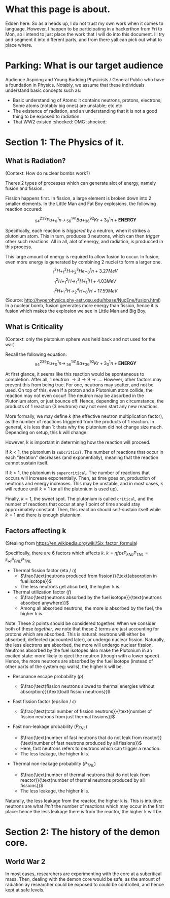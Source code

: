# What this page is about.
Edden here. So as a heads up, I do not trust my own work when it comes to language. However, I happen to be participating in a hackerthon from Fri to Mon, so I intend to just place the work that I will do into this document. Ill try and segment it into different parts, and from there yall can pick out what to place where.

# Parking: What is our target audience 
Audience
Aspiring and Young Budding Physicists / General Public who have a foundation in Physics. Notably, we assume that these individuals understand basic concepts such as:
-	Basic understanding of Atoms: it contains neutrons, protons, electrons; Some atoms (notably big ones) are unstable; etc etc  
-	The existence of radiation, and an understanding that it is not a good thing to be exposed to radiation
-	That WW2 existed :shocked: OMG :shocked:

# Section 1: The Physics of it.

## What is Radiation?
(Context: How do nuclear bombs work?)

Theres 2 types of processes which can generate alot of energy, namely fusion and fission. 

Fission happens first. In fission, a large element is broken down into 2 smaller elements. In the Little Man and Fat Boy explosions, the following reaction occured:

$$^{239}_{\;94}Pu + ^1_0n \longrightarrow ^{141}_{\;56}Ba+ ^{92}_{36}Kr + 3 ^1_0 n + \textbf{ENERGY}$$

Specifically, each reaction is _triggered_ by a neutron, when it strikes a plutonium atom. This in turn, produces 3 neutrons, which can then _trigger_ other such reactions. All in all, alot of energy, and radiation, is producced in this process.

This large amount of energy is required to allow fusion to occur. In fusion, even more energy is generated by combining 2 nuclei to form a larger one.
$$
^2_1H + ^2_1H \longrightarrow ^3_2He + ^1_0n +3.27MeV
$$
$$
^2_1H + ^2_1H \longrightarrow ^3_1H + ^1_1H +4.03MeV
$$
$$
^2_1H + ^3_1H \longrightarrow ^4_2H + ^1_0H +17.59MeV
$$ 
(Source: http://hyperphysics.phy-astr.gsu.edu/hbase/NucEne/fusion.html)
In a nuclear bomb, fusion generates more energy than fission, hence it is fusion which makes the explosion we see in Little Man and Big Boy. 

## What is Criticality 
(Context: only the plutonium sphere was held back and not used for the war)

Recall the following equation:
$$^{239}_{\;94}Pu + ^1_0n \longrightarrow ^{141}_{\;56}Ba+ ^{92}_{36}Kr + 3 ^1_0 n + \textbf{ENERGY}$$

At first glance, it seems like this reaction would be spontaneous to completion. After all, 1 neutron $\rightarrow 3 \rightarrow 9 \rightarrow \dots$. However, other factors may prevent this from being true. For one, neutrons may scatter, and not be used. On top of this, even if a proton and a Plutonium atom collide, the reaction may not even occur! The neutron may be absorbed in the Plutonium atom, or just bounce off. Hence, depending on circumstance, the products of 1 reaction (3 neutrons) may not even start any new reactions. 

More formally, we may define $k$ (the effective neutron multiplication factor), as the number of reactions triggered from the products of 1 reaction. In general, k is less than 1: thats why the plutonium did not change size much. Depending on setup, this k will change. 

However, k is important in determining how the reaction will proceed. 

If $k < 1$, the plutonium is `subcritical`. The number of reactions that occur in each “iteration” decreases (and exponentially), meaning that the reaction cannot sustain itself. 

If $k > 1$, the plutonium is `supercritical`. The number of reactions that occurs will increase exponentially. Then, as time goes on, production of neutrons and energy increases. This may be unstable, and in most cases, k will reduce until $k=1$ (or all the plutonium is used up).

Finally, $k = 1$, the sweet spot. The plutonium is called `critical`, and the number of reactions that occur at any 1 point of time should stay approximately constant. Then, this reaction should self-sustain itself while $k = 1$ and there is enough plutonium. 

## Factors affecting k
(Stealing from https://en.wikipedia.org/wiki/Six_factor_formula)

Specifically, there are 6 factors which affects $k$.
$k = \eta f p \epsilon P_{FNL}P_{TNL} = k_{\infty} P_{FNL}P_{TNL}$

- Thermal fission factor (eta / $\eta$)
    - $\frac{\text{neutrons produced from fission}}{\text{absorption in fuel isotope}}$
    - The less neutrons get absorbed, the higher k is.
- Thermal utilization factor ($f$)
    - $\frac{\text{neutrons absorbed by the fuel isotope}}{\text{neutrons absorbed anywhere}}$
    - Among all absorbed neutrons, the more is absorbed by the fuel, the higher k is. 

Note: These 2 points should be considered together. When we consider both of these _together_, we note that these 2 terms are just accounting for protons which are absorbed. This is natural: neutrons will either be absorbed, deflected (accounted later), or undergo nuclear fission. Naturally, the less electrons are absorbed, the more will undergo nuclear fission. Neutrons absorbed by the fuel isotopes also make the Plutonium in an excited state: more likely to eject the neutron (though with a lower speed). Hence, the more neutrons are absorbed by the fuel isotope (instead of other parts of the system eg: walls), the higher k will be. 


- Resonance escape probability ($p$)
    - $\frac{\text{fission neutrons slowed to thermal energies without absorption}}{\text{toatl fission neutrons}}$
- Fast fission factor (epsilon / $\epsilon$)
    - $\frac{\text{total number of fission neutrons}}{\text{number of fission neutrons from just thermal fissions}}$


- Fast non-leakage probability ($P_{FNL}$)
    - $\frac{\text{number of fast neutrons that do not leak from reactor}}{\text{number of fast neutrons produced by all fissions}}$
    - Here, fast neutrons refers to neutrons which can trigger a reaction. 
    - The less leakage, the higher k is. 
- Thermal non-leakage probability ($P_{TNL}$)
    - $\frac{\text{number of thermal neutrons that do not leak from reactor}}{\text{number of thermal neutrons produced by all fissions}}$
    - The less leakage, the higher k is. 

Naturally, the less leakage from the reactor, the higher k is. This is intuitive: neutrons are what _limit_ the number of reactions which may occur in the first place: hence the less leakage there is from the reactor, the higher k will be.



# Section 2: The history of the demon core. 

## World War 2




In most cases, researchers are experimenting with the core at a subcritical mass. Then, dealing with the demon core would be safe, as the amount of radiation ay researcher could be exposed to could be controlled, and hence kept at safe levels. 